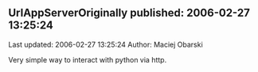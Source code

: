 ## UrlAppServerOriginally published: 2006-02-27 13:25:24 
Last updated: 2006-02-27 13:25:24 
Author: Maciej Obarski 
 
Very simple way to interact with python via http.